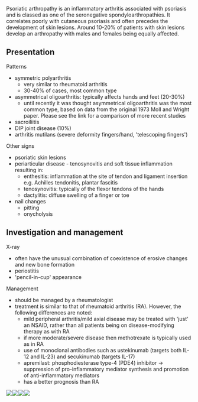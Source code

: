Psoriatic arthropathy is an inflammatory arthritis associated with psoriasis and is classed as one of the seronegative spondyloarthropathies. It correlates poorly with cutaneous psoriasis and often precedes the development of skin lesions. Around 10\-20% of patients with skin lesions develop an arthropathy with males and females being equally affected.  
  
Presentation
------------

  
Patterns  
* symmetric polyarthritis
	+ very similar to rheumatoid arthritis
	+ 30\-40% of cases, most common type
* asymmetrical oligoarthritis: typically affects hands and feet (20\-30%)
	+ until recently it was thought asymmetrical oligoarthritis was the most common type, based on data from the original 1973 Moll and Wright paper. Please see the link for a comparison of more recent studies
* sacroiliitis
* DIP joint disease (10%)
* arthritis mutilans (severe deformity fingers/hand, 'telescoping fingers')

  
Other signs  
* psoriatic skin lesions
* periarticular disease \- tenosynovitis and soft tissue inflammation resulting in:
	+ enthesitis: inflammation at the site of tendon and ligament insertion e.g. Achilles tendonitis, plantar fascitis
	+ tenosynovitis: typically of the flexor tendons of the hands
	+ dactylitis: diffuse swelling of a finger or toe
* nail changes
	+ pitting
	+ onycholysis

  
Investigation and management
----------------------------

  
X\-ray  
* often have the unusual combination of coexistence of erosive changes and new bone formation
* periostitis
* 'pencil\-in\-cup' appearance

  
Management  
* should be managed by a rheumatologist
* treatment is similar to that of rheumatoid arthritis (RA). However, the following differences are noted:
	+ mild peripheral arthritis/mild axial disease may be treated with 'just' an NSAID, rather than all patients being on disease\-modifying therapy as with RA
	+ if more moderate/severe disease then methotrexate is typically used as in RA
	+ use of monoclonal antibodies such as ustekinumab (targets both IL\-12 and IL\-23\) and secukinumab (targets IL\-17\)
	+ apremilast: phosphodiesterase type\-4 (PDE4\) inhibitor → suppression of pro\-inflammatory mediator synthesis and promotion of anti\-inflammatory mediators
	+ has a better prognosis than RA

  
[![](https://d32xxyeh8kfs8k.cloudfront.net/images_Passmedicine/ddd035.jpg)](https://d32xxyeh8kfs8k.cloudfront.net/images_Passmedicine/ddd035b.jpg)[![](https://d32xxyeh8kfs8k.cloudfront.net/images_Passmedicine/ddd094.jpg)](https://d32xxyeh8kfs8k.cloudfront.net/images_Passmedicine/ddd094.jpg)[![](https://d32xxyeh8kfs8k.cloudfront.net/images_Passmedicine/xrb182.jpg)](https://d32xxyeh8kfs8k.cloudfront.net/images_Passmedicine/xrb182b.jpg)[![](https://d32xxyeh8kfs8k.cloudfront.net/images_Passmedicine/xrb183.jpg)](https://d32xxyeh8kfs8k.cloudfront.net/images_Passmedicine/xrb183b.jpg)